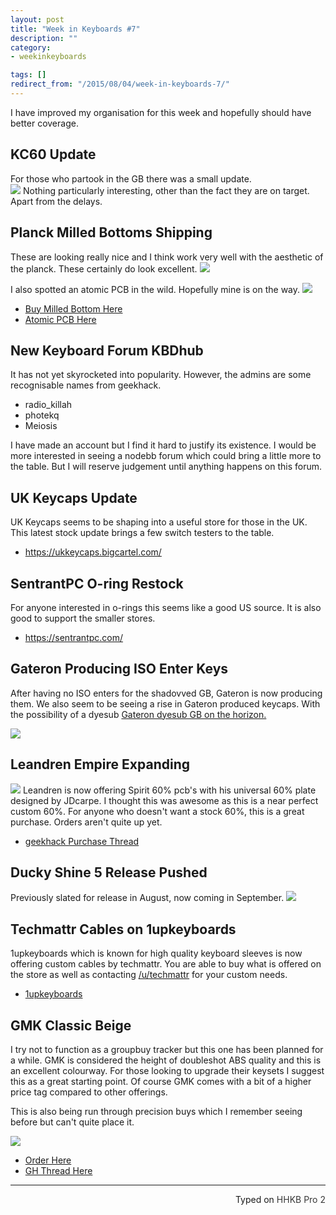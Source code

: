 ```yaml
---
layout: post
title: "Week in Keyboards #7"
description: ""
category: 
- weekinkeyboards

tags: []
redirect_from: "/2015/08/04/week-in-keyboards-7/"
---
```

I have improved my organisation for this week and hopefully should have better coverage.

## KC60 Update
For those who partook in the GB there was a small update.	
![](https://i.imgur.com/UhlxCW6.png)
Nothing particularly interesting, other than the fact they are on target. Apart from the delays.

## Planck Milled Bottoms Shipping
These are looking really nice and I think work very well with the aesthetic of the planck. These certainly do look excellent.
![](https://i.imgur.com/9PEvBNu.jpg)


I also spotted an atomic PCB in the wild. Hopefully mine is on the way.
[![](https://i.imgur.com/SA1XK4C.jpg)](https://geekhack.org/index.php?topic=62471.msg1820868#msg1820868)


* [Buy Milled Bottom Here](https://ortholinearkeyboards.com/planck-milled-bottom)
* [Atomic PCB Here](https://ortholinearkeyboards.com/atomic/atomic-keyboard-kit)

## New Keyboard Forum KBDhub
It has not yet skyrocketed into popularity. However, the admins are some recognisable names from geekhack.

* radio_killah
* photekq
* Meiosis

I have made an account but I find it hard to justify its existence. I would be more interested in seeing a nodebb forum which could bring a little more to the table. But I will reserve judgement until anything happens on this forum.

## UK Keycaps Update
UK Keycaps seems to be shaping into a useful store for those in the UK. This latest stock update brings a few switch testers to the table.

* <https://ukkeycaps.bigcartel.com/>

## SentrantPC O-ring Restock
For anyone interested in o-rings this seems like a good US source. It is also good to support the smaller stores.

* <https://sentrantpc.com/>


## Gateron Producing ISO Enter Keys
After having no ISO enters for the shadovved GB, Gateron is now producing them. We also seem to be seeing a rise in Gateron produced keycaps. With the possibility of a dyesub [Gateron dyesub GB on the horizon.](https://geekhack.org/index.php?topic=74163.0)

![](https://gd4.alicdn.com/bao/uploaded/i4/TB1HU4xIVXXXXcoXXXXXXXXXXXX_!!2-item_pic.png)

## Leandren Empire Expanding
![](https://i.imgur.com/LLs9i7y.png)
Leandren is now offering Spirit 60% pcb's with his universal 60% plate designed by JDcarpe. I thought this was awesome as this is a near perfect custom 60%. For anyone who doesn't want a stock 60%, this is a great purchase. Orders aren't quite up yet.

* [geekhack Purchase Thread](https://geekhack.org/index.php?topic=73666.0)

## Ducky Shine 5 Release Pushed
Previously slated for release in August, now coming in September.
![](https://i.imgur.com/erI99AD.jpg)

## Techmattr Cables on 1upkeyboards
1upkeyboards which is known for high quality keyboard sleeves is now offering custom cables by techmattr. You are able to buy what is offered on the store as well as contacting [/u/techmattr](https://www.reddit.com/user/techmattr) for your custom needs.

* [1upkeyboards](https://1upkeyboards.com/index.php)

## GMK Classic Beige
I try not to function as a groupbuy tracker but this one has been planned for a while. GMK is considered the height of doubleshot ABS quality and this is an excellent colourway. For those looking to upgrade their keysets I suggest this as a great starting point. Of course GMK comes with a bit of a higher price tag compared to other offerings.

This is also being run through precision buys which I remember seeing before but can't quite place it.

![](https://precision-buys.com/images/123pcs.jpg)

* [Order Here](https://precision-buys.com/index.php?main_page=index&cPath=6_5)
* [GH Thread Here](https://geekhack.org/index.php?topic=74183.0)

---------------------------------
 <p style="text-align: right" title="Equipped with Hasu's alternative controller">Typed on <font color="#373737">HHKB Pro 2</font></p>
